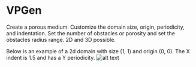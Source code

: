 # VPGen
Create a porous medium. Customize the domain size, origin, periodicity, and indentation. Set the number of obstacles or porosity and set the obstacles radius range. 2D and 3D possible.

Below is an example of a 2d domain with size (1, 1) and origin (0, 0). The X indent is 1.5 and has a Y periodicity.
![alt text](https://drive.google.com/uc?id=1DVnwRodpkKkxZqSzrbRM8dmikg-MOOq3)
